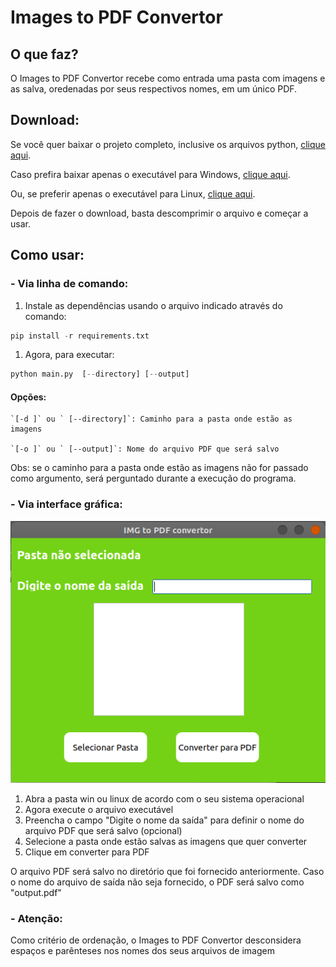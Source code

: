 # Images to PDF Convertor
## O que faz?
O Images to PDF Convertor recebe como entrada uma pasta com imagens e as salva, oredenadas por seus respectivos nomes, em um único PDF.

## Download:
Se você quer baixar o projeto completo, inclusive os arquivos python, <a href="https://github.com/gustadsg/to_pdf_convertor/archive/master.zip">clique aqui</a>.

Caso prefira baixar apenas o executável para Windows, <a href="https://doc-44-00-drive-data-export.googleusercontent.com/download/2mlsj89mviua2646s2r7ai02sc83n7cq/k2i7jmn862vjmcjvt09o7tl4lddqn0lp/1600623000000/cdcce071-a854-4316-a8db-8bcc4fae4c4a/108444827400362615109/ADt3v-MgWb6DCC_RY0UzzJeTxXpS0n1hKTGfZjKQg8V-4fz3pbwVQZUGnn94R6tepqCq9HWed22RW-G9JQ85n5Kdi2y3MA7nBm6BzscD9EbjtPrIUuZ92ALbQYBTrVWoEliVDX2gE4_XTqy2D7TSPEqEII54t9cIVWrrRTvbshvRidsh4Eezo01CN76d8xiCIZEXFKVzLEuCsdXKR6QTmy-lb-sWko5SoEKoBbBIkCT26djpqGNwfHwgca1W2mu6bxpBeTvtz82GZT4DzSmE7bLDY3K90Im4CBCNSkvG5vHMNpac4270W2caqSApFfgQG_9TdZH3FCh9?authuser=0&nonce=17rbq2hqat3ie&user=108444827400362615109&hash=935ns77aa3pf4813mv9t3bo0rg3mr7g0">clique aqui</a>.

Ou, se preferir apenas o executável para Linux, <a href="https://doc-54-90-drive-data-export.googleusercontent.com/download/2mlsj89mviua2646s2r7ai02sc83n7cq/lh7f7l9slofcv3e8nj0drh52mtpk1slc/1600623000000/e5c74f0c-86f5-41fa-b0f9-7141f6aea615/108444827400362615109/ADt3v-Oh7WJxKSrrpe_v9K4SHx5COc8qh6YAIpplYiDhkBKalmAZHbUoJuzK5X9yis8Ubq_C8fU-HDpTioJukqtpE6dBJK0nYa9qg2ShRDYV6sNGW9UInFU9eI-AYeZp-ivxOm9Fk3x6CJ8ov7ihP-w44mSSYEI55otMqPmy4_LHNDcJNZ-HOouQFlSrD4PT436VucuQBpKBDNpXnaWLAXLfWETnmIueV04JYfk08nCCPO12KQspL636G7XmQgTWnmrZYG5fOrAIMIazcAO8Oi8jWXYRzgPdIDwjAxr1cQX2qqrDxqWNrAaYnuR02dDg_TJfBS049i9C?authuser=0&nonce=tbie35pm843ls&user=108444827400362615109&hash=8t6fhtddg2ksta61urmmk08iu1mspnaj">clique aqui</a>.

Depois de fazer o download, basta descomprimir o arquivo e começar a usar.

## Como usar:
###  -  Via linha de comando:
1. Instale as dependências usando o arquivo indicado através do comando:
```python
pip install -r requirements.txt
```
1. Agora, para executar:
```python
python main.py  [--directory] [--output]
```
#### Opções:
    `[-d ]` ou ` [--directory]`: Caminho para a pasta onde estão as imagens
	
	`[-o ]` ou ` [--output]`: Nome do arquivo PDF que será salvo

Obs:  se o caminho para a pasta onde estão as imagens não for passado como argumento, será perguntado durante a execução do programa.

###  -  Via interface gráfica:

<img src="/images/screenshot.png" />

1. Abra a pasta win ou linux de acordo com o seu sistema operacional
1. Agora execute o arquivo executável
1. Preencha o campo "Digite o nome da saída" para definir o nome do arquivo PDF  que será salvo (opcional)
1. Selecione a pasta onde estão salvas as imagens que quer converter
1. Clique em converter para PDF


O arquivo PDF será salvo no diretório que foi fornecido anteriormente. Caso o nome do arquivo de saída não seja fornecido, o PDF será salvo como "output.pdf"
###  -  Atenção: 
Como critério de ordenação, o Images to PDF Convertor desconsidera espaços e parênteses nos nomes dos seus arquivos de imagem
